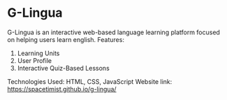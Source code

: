 # G-Lingua
G-Lingua is an interactive web-based language learning platform focused on helping users learn english.
Features:

1. Learning Units
2. User Profile
3. Interactive Quiz-Based Lessons

Technologies Used: HTML, CSS, JavaScript
Website link: https://spacetimist.github.io/g-lingua/
